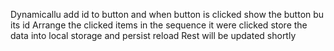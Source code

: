 Dynamicallu add id to button and when button is clicked show the button bu its id
Arrange the clicked items in the sequence it were clicked 
store the data into local storage and persist reload 
Rest will be updated shortly
